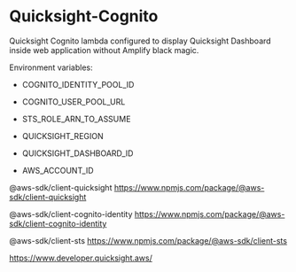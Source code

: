 # Quicksight-Cognito

Quicksight Cognito lambda configured to display Quicksight Dashboard inside web application without Amplify black magic.

Environment variables:
- COGNITO_IDENTITY_POOL_ID
- COGNITO_USER_POOL_URL

- STS_ROLE_ARN_TO_ASSUME

- QUICKSIGHT_REGION
- QUICKSIGHT_DASHBOARD_ID

- AWS_ACCOUNT_ID


@aws-sdk/client-quicksight https://www.npmjs.com/package/@aws-sdk/client-quicksight

@aws-sdk/client-cognito-identity https://www.npmjs.com/package/@aws-sdk/client-cognito-identity

@aws-sdk/client-sts https://www.npmjs.com/package/@aws-sdk/client-sts

https://www.developer.quicksight.aws/
